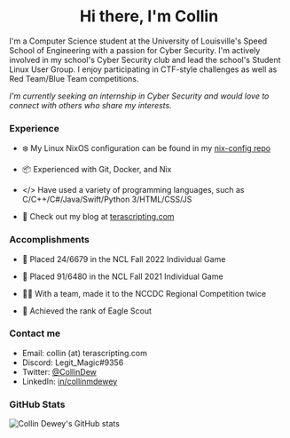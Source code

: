 <h1 align="center">Hi there, I'm Collin</h1>

I'm a Computer Science student at the University of Louisville's Speed School of Engineering with a passion for Cyber Security.
I'm actively involved in my school's Cyber Security club and lead the school's Student Linux User Group.
I enjoy participating in CTF-style challenges as well as Red Team/Blue Team competitions.

*I'm currently seeking an internship in Cyber Security and would love to connect with others who share my interests.*

### Experience

- ❄️ My Linux NixOS configuration can be found in my [nix-config repo](https://github.com/LegitMagic/nix-config)

- 📦 Experienced with Git, Docker, and Nix

- </> Have used a variety of programming languages, such as C/C++/C#/Java/Swift/Python 3/HTML/CSS/JS

- 📖 Check out my blog at [terascripting.com](https://terascripting.com/)

### Accomplishments

- 🏅 Placed 24/6679 in the NCL Fall 2022 Individual Game

- 🏅 Placed 91/6480 in the NCL Fall 2021 Individual Game

- 👨‍💻 With a team, made it to the NCCDC Regional Competition twice

- 🦅 Achieved the rank of Eagle Scout

### Contact me

- Email: collin (at) terascripting.com
- Discord: Legit_Magic#9356
- Twitter: [@CollinDew](https://twitter.com/CollinDew)
- LinkedIn: [in/collinmdewey](https://www.linkedin.com/in/collinmdewey/)

### GitHub Stats

![Collin Dewey's GitHub stats](https://github-readme-stats.vercel.app/api?username=LegitMagic&show_icons=true&theme=transparent)
